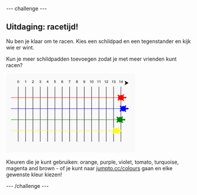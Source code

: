 --- challenge ---

## Uitdaging: racetijd!

Nu ben je klaar om te racen. Kies een schildpad en een tegenstander en kijk wie er wint.

Kun je meer schildpadden toevoegen zodat je met meer vrienden kunt racen?

![screenshot](images/race-more.png)

Kleuren die je kunt gebruiken: orange, purple, violet, tomato, turquoise, magenta and brown - of je kunt naar [jumpto.cc/colours](http://jumpto.cc/colours) gaan en elke gewenste kleur kiezen!

--- /challenge ---